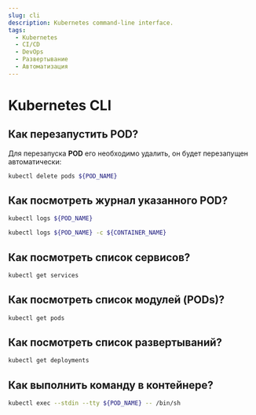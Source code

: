 ```yaml
---
slug: cli
description: Kubernetes command-line interface.
tags:
  - Kubernetes
  - CI/CD
  - DevOps
  - Развертывание
  - Автоматизация
---
```


# Kubernetes CLI

## Как перезапустить POD?

Для перезапуска **POD** его необходимо удалить, он будет перезапущен автоматически:

```bash
kubectl delete pods ${POD_NAME}
```

## Как посмотреть журнал указанного POD?

```bash
kubectl logs ${POD_NAME}
```

```bash
kubectl logs ${POD_NAME} -c ${CONTAINER_NAME}
```

## Как посмотреть список сервисов?

```bash
kubectl get services
```

## Как посмотреть список модулей (PODs)?

```bash
kubectl get pods
```

## Как посмотреть список развертываний?

```bash
kubectl get deployments
```

## Как выполнить команду в контейнере?

```bash
kubectl exec --stdin --tty ${POD_NAME} -- /bin/sh
```
